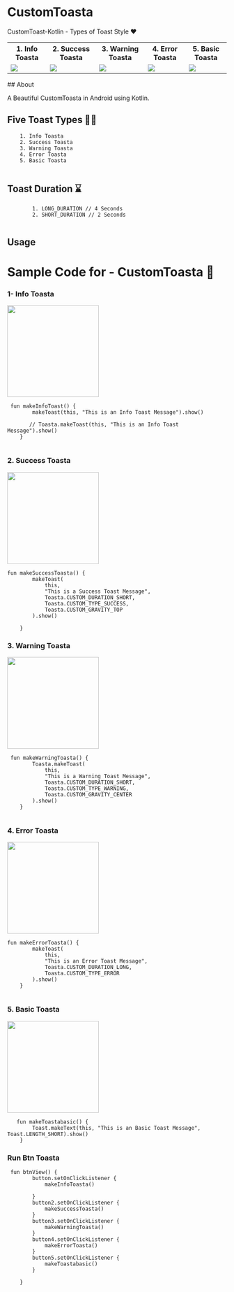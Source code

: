 # CustomToasta
CustomToast-Kotlin - Types of Toast Style ❤️
 
<table style="width:100%">
  <tr>
    <th>1. Info Toasta </th>
    <th>2. Success Toasta </th> 
    <th>3. Warning Toasta </th>
    <th>4. Error Toasta </th> 
    <th>5. Basic Toasta </th> 

   </tr>
  <tr>
    <td><img src = "https://github.com/Ahmedomarpro/CustomToasta/blob/master/app/src/main/res/Screenshots/Screenshot_20200402-103317.png?raw=true"/></td> 
    <td><img src = "https://github.com/Ahmedomarpro/CustomToasta/blob/master/app/src/main/res/Screenshots/Screenshot_20200402-103329.png?raw=true"/></td>
    <td><img src = "https://github.com/Ahmedomarpro/CustomToasta/blob/master/app/src/main/res/Screenshots/Screenshot_20200402-103334.png?raw=true"/></td> 
    <td><img src = "https://github.com/Ahmedomarpro/CustomToasta/blob/master/app/src/main/res/Screenshots/Screenshot_20200402-103348.png?raw=true "/></td> 
    <td><img src = "https://github.com/Ahmedomarpro/CustomToasta/blob/master/app/src/main/res/Screenshots/Screenshot_20200402-103353.png?raw=true "/></td>      
     </tr>
</table>
## About

A Beautiful CustomToasta in Android using Kotlin. 

## Five Toast Types 🖐🏼
``` 
    1. Info Toasta  
    2. Success Toasta   
    3. Warning Toasta  
    4. Error Toasta  
    5. Basic Toasta  
    
```
## Toast Duration ⌛️ 
```
        1. LONG_DURATION // 4 Seconds
        2. SHORT_DURATION // 2 Seconds
       
```
## Usage 

# Sample Code for - CustomToasta 🌟 

### 1- Info Toasta  
<img src="https://github.com/Ahmedomarpro/CustomToasta/blob/master/app/src/main/res/Screenshots/Screenshot_20200402-103317.png" width="210px" />


```
 fun makeInfoToast() {
        makeToast(this, "This is an Info Toast Message").show()
        
       // Toasta.makeToast(this, "This is an Info Toast Message").show()
    }


```
### 2. Success Toasta   
<img src="https://github.com/Ahmedomarpro/CustomToasta/blob/master/app/src/main/res/Screenshots/Screenshot_20200402-103329.png" width="210px" />


```
fun makeSuccessToasta() {
        makeToast(
            this,
            "This is a Success Toast Message",
            Toasta.CUSTOM_DURATION_SHORT,
            Toasta.CUSTOM_TYPE_SUCCESS,
            Toasta.CUSTOM_GRAVITY_TOP
        ).show()

    }

```
### 3. Warning Toasta
<img src="https://github.com/Ahmedomarpro/CustomToasta/blob/master/app/src/main/res/Screenshots/Screenshot_20200402-103334.png" width="210px" />


```
 fun makeWarningToasta() {
        Toasta.makeToast(
            this,
            "This is a Warning Toast Message",
            Toasta.CUSTOM_DURATION_SHORT,
            Toasta.CUSTOM_TYPE_WARNING,
            Toasta.CUSTOM_GRAVITY_CENTER
        ).show()
    }


```
### 4. Error Toasta
<img src="https://github.com/Ahmedomarpro/CustomToasta/blob/master/app/src/main/res/Screenshots/Screenshot_20200402-103348.png" width="210px" />


```
fun makeErrorToasta() {
        makeToast(
            this,
            "This is an Error Toast Message",
            Toasta.CUSTOM_DURATION_LONG,
            Toasta.CUSTOM_TYPE_ERROR
        ).show()
    }
    
```
### 5. Basic Toasta 
<img src="https://github.com/Ahmedomarpro/CustomToasta/blob/master/app/src/main/res/Screenshots/Screenshot_20200402-103353.png" width="210px" />


```
   fun makeToastabasic() {
        Toast.makeText(this, "This is an Basic Toast Message", Toast.LENGTH_SHORT).show()
    }

```

### Run Btn Toasta 
```
 fun btnView() {
        button.setOnClickListener {
            makeInfoToasta()

        }
        button2.setOnClickListener {
            makeSuccessToasta()
        }
        button3.setOnClickListener {
            makeWarningToasta()
        }
        button4.setOnClickListener {
            makeErrorToasta()
        }
        button5.setOnClickListener {
            makeToastabasic()
        }

    }



```

